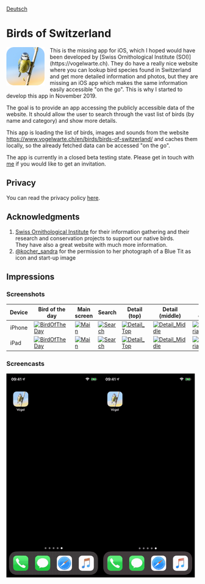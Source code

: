 [Deutsch](de/README.md)

#  Birds of Switzerland

<div class="dropshadow" style="float:left;vertical-align:text-top;padding-right:1em">
<img src="assets/AppIcon.png" alt="App icon" style="max-width: 100px;">
</div>
This is the missing app for iOS, which I hoped would have been developed by [Swiss Ornithological Institute (SOI)](https://vogelwarte.ch).
They do have a really nice website where you can lookup bird species found in Switzerland and get more detailed information and photos, but they are missing
an iOS app which makes the same information easily accessible "on the go".  
This is why I started to develop this app in November 2019.

The goal is to provide an app accessing the publicly accessible data of the website. It should allow the user to search through the vast list of birds (by name and category) and show more details.

This app is loading the list of birds, images and sounds from the website https://www.vogelwarte.ch/en/birds/birds-of-switzerland/ and caches them locally, 
so the already fetched data can be accessed "on the go".

The app is currently in a closed beta testing state. Please get in touch with [me](mailto:pd95@users.noreply.github.com?subject=Swiss-Birds-App%20beta) if you would like to get an invitation.

## Privacy

You can read the privacy policy [here](privacy.md).

## Acknowledgments

1. [Swiss Ornithological Institute](https://vogelwarte.ch) for their information gathering and their research and conservation projects to support our native birds.    
They have also a great website with much more information.
2. [@kocher_sandra](https://twitter.com/kocher_sandra) for the permission to her photograph of a Blue Tit as icon and start-up image

## Impressions

### Screenshots

<table class="screenshots">
  <thead>
    <tr>
      <th>Device</th>
      <th>Bird of the day</th>
      <th>Main screen</th>
      <th>Search</th>
      <th>Detail (top)</th>
      <th>Detail (middle)</th>
      <th>Filter criteria</th>
    </tr>
  </thead>
  <tbody>
    <tr>
      <td style="vertical-align:top; padding: 10px">iPhone</td>
      <td><a href="/Swiss-Birds-App/screenshots/iPhone/English_00_BirdOfTheDay.jpeg"><img src="/Swiss-Birds-App/screenshots/iPhone/English_00_BirdOfTheDay.jpeg" width="100%" alt="BirdOfTheDay"></a></td>
      <td><a href="/Swiss-Birds-App/screenshots/iPhone/English_01_Main.jpeg"><img src="/Swiss-Birds-App/screenshots/iPhone/English_01_Main.jpeg" width="100%" alt="Main"></a></td>
      <td><a href="/Swiss-Birds-App/screenshots/iPhone/English_02_Search.jpeg"><img src="/Swiss-Birds-App/screenshots/iPhone/English_02_Search.jpeg" width="100%" alt="Search"></a></td>
      <td><a href="/Swiss-Birds-App/screenshots/iPhone/English_03_Detail_Top.jpeg"><img src="/Swiss-Birds-App/screenshots/iPhone/English_03_Detail_Top.jpeg" width="100%" alt="Detail_Top"></a></td>
      <td><a href="/Swiss-Birds-App/screenshots/iPhone/English_04_Detail_Middle.jpeg"><img src="/Swiss-Birds-App/screenshots/iPhone/English_04_Detail_Middle.jpeg" width="100%" alt="Detail_Middle"></a></td>
      <td><a href="/Swiss-Birds-App/screenshots/iPhone/English_05_Filtercriteria.jpeg"><img src="/Swiss-Birds-App/screenshots/iPhone/English_05_Filtercriteria.jpeg" width="100%" alt="Filtercriteria"></a></td>
    </tr>
    <tr>
      <td style="vertical-align:top; padding: 10px">iPad</td>
      <td><a href="/Swiss-Birds-App/screenshots/iPad/English_00_BirdOfTheDay.jpeg"><img src="/Swiss-Birds-App/screenshots/iPad/English_00_BirdOfTheDay.jpeg" width="100%" alt="BirdOfTheDay"></a></td>
      <td><a href="/Swiss-Birds-App/screenshots/iPad/English_01_Main.jpeg"><img src="/Swiss-Birds-App/screenshots/iPad/English_01_Main.jpeg" width="100%" alt="Main"></a></td>
      <td><a href="/Swiss-Birds-App/screenshots/iPad/English_02_Search.jpeg"><img src="/Swiss-Birds-App/screenshots/iPad/English_02_Search.jpeg" width="100%" alt="Search"></a></td>
      <td><a href="/Swiss-Birds-App/screenshots/iPad/English_03_Detail_Top.jpeg"><img src="/Swiss-Birds-App/screenshots/iPad/English_03_Detail_Top.jpeg" width="100%" alt="Detail_Top"></a></td>
      <td><a href="/Swiss-Birds-App/screenshots/iPad/English_04_Detail_Middle.jpeg"><img src="/Swiss-Birds-App/screenshots/iPad/English_04_Detail_Middle.jpeg" width="100%" alt="Detail_Middle"></a></td>
      <td><a href="/Swiss-Birds-App/screenshots/iPad/English_05_Filtercriteria.jpeg"><img src="/Swiss-Birds-App/screenshots/iPad/English_05_Filtercriteria.jpeg" width="100%" alt="Filtercriteria"></a></td>
    </tr>
  </tbody>
</table>

### Screencasts

<img src="assets/images/iPhoneX_01_Bird_Search_de.gif" alt="iPhone Bird Search" width="49%"><img src="assets/images/iPhoneX_02_Filter_Search_de.gif" alt="iPhone Filter Search" width="49%">
